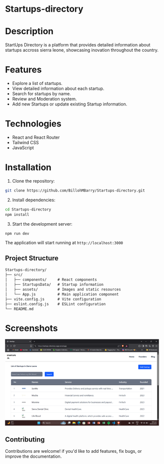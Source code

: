 # Startups-directory

# Description 
StartUps Directory is a platform that provides detailed information about startups accross sierra leone, showcasing inovation throughout the country.


# Features
- Explore a list of startups.
- View detailed information about each startup.
- Search for startups by name.
- Review and Moderation system.
- Add new Startups or update existing Startup information.

# Technologies
- React and React Router
- Tailwind CSS 
- JavaScript

# Installation

1. Clone the repository:
```bash
git clone https://github.com/BillohMBarry/Startups-directory.git
```

2. Install dependencies:
```bash
cd Startups-directory
npm install

```
3. Start the development server:
```bash
npm run dev

```
The application will start running at
`http://localhost:3000`

## Project Structure

```
Startups-directory/
├── src/
│   ├── components/     # React components
│   ├── StartupsData/   # Startup information 
│   ├── assets/         # Images and static resources
│   └── App.js          # Main application component
├── vite.config.js      # Vite configuration
├── eslint.config.js    # ESLint configuration
└── README.md

```
# Screenshots
![Screenshot 2025-03-30 21503](https://github.com/BillohMBarry/Startups-directory/blob/main/src/assets/Screenshot.png)

## Contributing

Contributions are welcome! if you'd like to add features, fix bugs, or improve the documentation.


